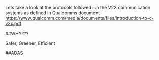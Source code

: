 Lets take a look at the protocols followed iun the V2X communication systems as defined in Qualcomms document
https://www.qualcomm.com/media/documents/files/introduction-to-c-v2x.pdf

##WHY???

Safer, Greener, Efficient

##ADAS
